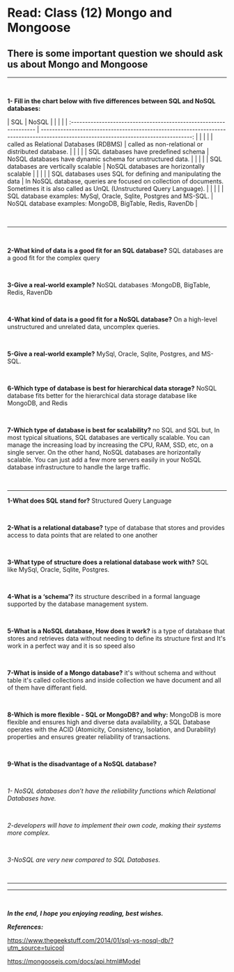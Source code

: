 # Read: Class (12) Mongo and Mongoose

## There is some important question we should ask us about Mongo and Mongoose

---
<br>

**1- Fill in the chart below with five differences between SQL and NoSQL databases:**

| SQL                                    |                                             NoSQL |
|                                                                    |                                                                                                                                       |
| :----------------------------------------------------------------- | ------------------------------------------------------------------------------------------------------------------------------------: |
|                                                                    |                                                                                                                                       |
| called as Relational Databases (RDBMS)                             |                                                                                     called as non-relational or distributed database. |
|                                                                    |                                                                                                                                       |
| SQL databases have predefined schema                               |                                                                            NoSQL databases have dynamic schema for unstructured data. |
|                                                                    |                                                                                                                                       |
| SQL databases are vertically scalable                              |                                                                                             NoSQL databases are horizontally scalable |
|                                                                    |                                                                                                                                       |
| SQL databases uses SQL for defining and manipulating the data      | In NoSQL database, queries are focused on collection of documents. Sometimes it is also called as UnQL (Unstructured Query Language). |
|                                                                    |                                                                                                                                       |
| SQL database examples: MySql, Oracle, Sqlite, Postgres and MS-SQL. |                                                                            NoSQL database examples: MongoDB, BigTable, Redis, RavenDb |

<br>

---

<br>

**2-What kind of data is a good fit for an SQL database?** SQL databases are a good fit for the complex query

<br>

**3-Give a real-world example?** NoSQL databases :MongoDB, BigTable, Redis, RavenDb

<br>

**4-What kind of data is a good fit for a NoSQL database?** On a high-level unstructured and unrelated data, uncomplex queries.

<br>

**5-Give a real-world example?** MySql, Oracle, Sqlite, Postgres, and MS-SQL.

<br>

**6-Which type of database is best for hierarchical data storage?** NoSQL database fits better for the hierarchical data storage database like MongoDB, and Redis

<br>

**7-Which type of database is best for scalability?** no SQL and SQL but, In most typical situations, SQL databases are vertically scalable. You can manage the increasing load by increasing the CPU, RAM, SSD, etc, on a single server. On the other hand, NoSQL databases are horizontally scalable. You can just add a few more servers easily in your NoSQL database infrastructure to handle the large traffic.

<br>

---

**1-What does SQL stand for?** Structured Query Language

<br>

**2-What is a relational database?** type of database that stores and provides access to data points that are related to one another

<br>

**3-What type of structure does a relational database work with?** SQL like MySql, Oracle, Sqlite, Postgres.

<br>

**4-What is a ‘schema’?** its structure described in a formal language supported by the database management system.

<br>

**5-What is a NoSQL database, How does it work?** is a type of database that stores and retrieves data without needing to define its structure first and It's work in a perfect way and it is so speed also

<br>

**7-What is inside of a Mongo database?** it's without schema and without table it's called collections and inside collection we have document and all of them have differant field.

<br>

**8-Which is more flexible - SQL or MongoDB? and why:** MongoDB is more flexible and ensures high and diverse data availability, a SQL Database operates with the ACID (Atomicity, Consistency, Isolation, and Durability) properties and ensures greater reliability of transactions.

<br>

**9-What is the disadvantage of a NoSQL database?**

<br>

_1- NoSQL databases don’t have the reliability functions which Relational Databases have._

<br>

_2-developers will have to implement their own code, making their systems more complex._

<br>

_3-NoSQL are very new compared to SQL Databases._

<br>

___
___

<br>

_**In the end, I hope you enjoying reading, best wishes.**_

_**References:**_

<https://www.thegeekstuff.com/2014/01/sql-vs-nosql-db/?utm_source=tuicool>

<https://mongoosejs.com/docs/api.html#Model>
